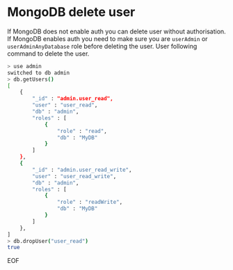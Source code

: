 # MongoDB delete user
If MongoDB does not enable auth you can delete user without authorisation. If MongoDB enables auth you need to make 
sure you are `userAdmin` or `userAdminAnyDatabase` role before deleting the user. User following command to delete 
the user.
```bash
> use admin
switched to db admin
> db.getUsers()
[
	{
		"_id" : "admin.user_read",
		"user" : "user_read",
		"db" : "admin",
		"roles" : [
			{
				"role" : "read",
				"db" : "MyDB"
			}
		]
	},
	{
		"_id" : "admin.user_read_write",
		"user" : "user_read_write",
		"db" : "admin",
		"roles" : [
			{
				"role" : "readWrite",
				"db" : "MyDB"
			}
		]
	},
]
> db.dropUser("user_read")
true
```

EOF